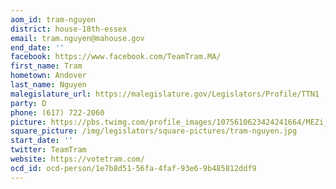 ```yaml
---
aom_id: tram-nguyen
district: house-18th-essex
email: tram.nguyen@mahouse.gov
end_date: ''
facebook: https://www.facebook.com/TeamTram.MA/
first_name: Tram
hometown: Andover
last_name: Nguyen
malegislature_url: https://malegislature.gov/Legislators/Profile/TTN1
party: D
phone: (617) 722-2060
picture: https://pbs.twimg.com/profile_images/1075610623424241664/MEZi_pKa_400x400.jpg
square_picture: /img/legislators/square-pictures/tram-nguyen.jpg
start_date: ''
twitter: TeamTram
website: https://votetram.com/
ocd_id: ocd-person/1e7b8d51-56fa-4faf-93e6-9b485812ddf9
---
```

